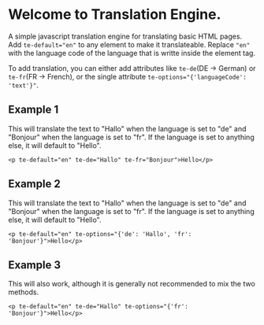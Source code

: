 # Welcome to Translation Engine.
A simple javascript translation engine for translating basic HTML pages.
Add `te-default="en"` to any element to make it translateable. Replace `"en"` with the language code of the language that is writte inside the element tag.

To add translation, you can either add attributes like `te-de`(DE -> German) or `te-fr`(FR -> French), or the single attribute `te-options="{'languageCode': 'text'}"`.

## Example 1
This will translate the text to "Hallo" when the language is set to "de" and "Bonjour" when the language is set to "fr". If the language is set to anything else, it will default to "Hello".

`<p te-default="en" te-de="Hallo" te-fr="Bonjour">Hello</p>`

## Example 2
This will translate the text to "Hallo" when the language is set to "de" and "Bonjour" when the language is set to "fr". If the language is set to anything else, it will default to "Hello".

`<p te-default="en" te-options="{'de': 'Hallo', 'fr': 'Bonjour'}">Hello</p>`

## Example 3
This will also work, although it is generally not recommended to mix the two methods.

`<p te-default="en" te-de="Hallo" te-options="{'fr': 'Bonjour'}">Hello</p>`
